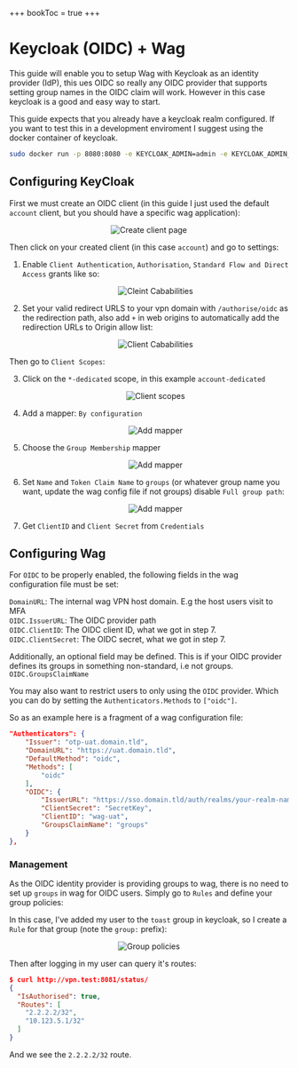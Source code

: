 +++
bookToc = true
+++

# Keycloak (OIDC) + Wag

This guide will enable you to setup Wag with Keycloak as an identity provider (IdP), this ues OIDC so really any OIDC provider that supports setting group names in the OIDC claim will work. 
However in this case keycloak is a good and easy way to start. 
  
  
This guide expects that you already have a keycloak realm configured. 
If you want to test this in a development enviroment I suggest using the docker container of keycloak.

```sh
sudo docker run -p 8080:8080 -e KEYCLOAK_ADMIN=admin -e KEYCLOAK_ADMIN_PASSWORD=admin quay.io/keycloak/keycloak:20.0.2 start-dev
```

## Configuring KeyCloak


First we must create an OIDC client (in this guide I just used the default `account` client, but you should have a specific wag application):


<div style="text-align:center">   
<img src="/img/keycloak/create_client.png" alt="Create client page" class="shadow">
</div>

Then click on your created client (in this case `account`) and go to settings:

1. Enable `Client Authentication`, `Authorisation`, `Standard Flow and Direct Access` grants like so:
    <div style="text-align:center">   
    <img src="/img/keycloak/settings_capability_config.png" alt="Cleint Cababilities" class="shadow">
    </div>

2. Set your valid redirect URLS to your vpn domain with `/authorise/oidc` as the redirection path, also add `+` in web origins to automatically add the redirection URLs to Origin allow list:
    <div style="text-align:center">   
    <img src="/img/keycloak/settings_redirects.png" alt="Client Cababilities" class="shadow">
    </div>

Then go to `Client Scopes`:

3. Click on the `*-dedicated` scope, in this example `account-dedicated`
    <div style="text-align:center">   
    <img src="/img/keycloak/client_scopes.png" alt="Client scopes" class="shadow">
    </div>

4. Add a mapper: `By configuration`
    <div style="text-align:center">   
    <img src="/img/keycloak/client_scopes_mapper.png" alt="Add mapper" class="shadow">
    </div>

5. Choose the `Group Membership` mapper
    <div style="text-align:center">   
    <img src="/img/keycloak/client_scopes_group_mapper.png" alt="Add mapper" class="shadow">
    </div>

6. Set `Name` and `Token Claim Name` to `groups` (or whatever group name you want, update the wag config file if not groups) disable `Full group path`:
    <div style="text-align:center">   
    <img src="/img/keycloak/set_token_claims.png" alt="Add mapper" class="shadow">
    </div>

7. Get `ClientID` and `Client Secret` from `Credentials`

## Configuring Wag

For `OIDC` to be properly enabled, the following fields in the wag configuration file must be set:  

`DomainURL`: The internal wag VPN host domain. E.g the host users visit to MFA  
`OIDC.IssuerURL`: The OIDC provider path  
`OIDC.ClientID`: The OIDC client ID, what we got in step 7.  
`OIDC.ClientSecret`: The OIDC secret, what we got in step 7.  

Additionally, an optional field may be defined. This is if your OIDC provider defines its groups in something non-standard, i.e not groups. 
`OIDC.GroupsClaimName`
  
  
You may also want to restrict users to only using the `OIDC` provider. Which you can do by setting the `Authenticators.Methods` to `["oidc"]`.

So as an example here is a fragment of a wag configuration file:
```json
"Authenticators": {                                                          
    "Issuer": "otp-uat.domain.tld",                                      
    "DomainURL": "https://uat.domain.tld",                               
    "DefaultMethod": "oidc",                                             
    "Methods": [                                                                                                                     
        "oidc"                                                               
    ],                                                                   
    "OIDC": {                                                            
        "IssuerURL": "https://sso.domain.tld/auth/realms/your-realm-name",    
        "ClientSecret": "SecretKey",              
        "ClientID": "wag-uat",                                       
        "GroupsClaimName": "groups"                                      
    }                                                                
}, 
```

### Management

As the OIDC identity provider is providing groups to wag, there is no need to set up `groups` in wag for OIDC users. Simply go to `Rules` and define your group policies:

In this case, I've added my user to the `toast` group in keycloak, so I create a `Rule` for that group (note the `group:` prefix):

<div style="text-align:center">   
<img src="/img/keycloak/group_toast_oidc.png" alt="Group policies" class="shadow">
</div>


Then after logging in my user can query it's routes:
```json
$ curl http://vpn.test:8081/status/
{
  "IsAuthorised": true,
  "Routes": [
    "2.2.2.2/32",
    "10.123.5.1/32"
  ]
}
```

And we see the `2.2.2.2/32` route.